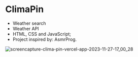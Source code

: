 # ClimaPin

- Weather search
- Weather API
- HTML, CSS and JavaScript;
- Project inspired by: AsmrProg.

![screencapture-clima-pin-vercel-app-2023-11-27-17_00_28](https://github.com/4m4nd4/ClimaPin/assets/86625044/92b0dfff-df7e-4038-b1f5-634ff0baf669)
